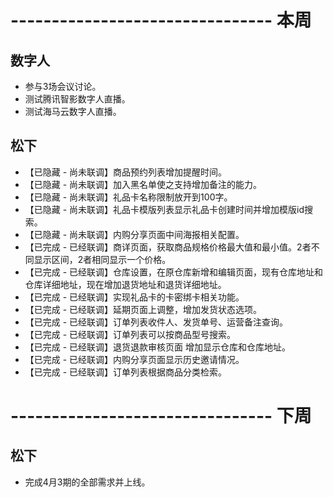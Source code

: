 # -------------------------------- 本周

## 数字人
* 参与3场会议讨论。
* 测试腾讯智影数字人直播。
* 测试海马云数字人直播。

## 松下
* 【已隐藏 - 尚未联调】商品预约列表增加提醒时间。
* 【已隐藏 - 尚未联调】加入黑名单使之支持增加备注的能力。
* 【已隐藏 - 尚未联调】礼品卡名称限制放开到100字。
* 【已隐藏 - 尚未联调】礼品卡模版列表显示礼品卡创建时间并增加模版id搜索。
* 【已隐藏 - 尚未联调】内购分享页面中间海报相关配置。
* 【已完成 - 已经联调】商详页面，获取商品规格价格最大值和最小值。2者不同显示区间，2者相同显示一个价格。
* 【已完成 - 已经联调】仓库设置，在原仓库新增和编辑页面，现有仓库地址和仓库详细地址，现在增加退货地址和退货详细地址。
* 【已完成 - 已经联调】实现礼品卡的卡密绑卡相关功能。
* 【已完成 - 已经联调】延期页面上调整，增加发货状态选项。
* 【已完成 - 已经联调】订单列表收件人、发货单号、运营备注查询。
* 【已完成 - 已经联调】订单列表可以按商品型号搜索。
* 【已完成 - 已经联调】退货退款审核页面 增加显示仓库和仓库地址。
* 【已完成 - 已经联调】内购分享页面显示历史邀请情况。
* 【已完成 - 已经联调】订单列表根据商品分类检索。

# -------------------------------- 下周

## 松下
* 完成4月3期的全部需求并上线。
